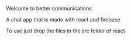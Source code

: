 Welcome to better communications <br>

A chat app that is made with react and firebase <br>

To use just drop the files in the src folder of react
